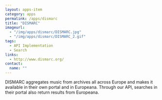 ```yaml
---
layout: apps-item
category: apps
permalink: /apps/dismarc
title: "DISMARC"
imageurl:
  - "/img/apps/dismarc/DISMARC.jpg"
  - "/img/apps/dismarc/DISMARC_2.gif"
tags:
  - API Implementation
  - Search
links:
  - http://www.dismarc.org/
contact: 
  name: ""
---
```


DISMARC aggregates music from archives all across Europe and makes it available in their own portal and in Europeana. Through our API, searches in their portal also return results from Europeana.
